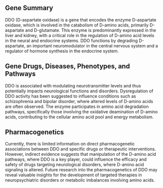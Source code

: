 ## Gene Summary
DDO (D-aspartate oxidase) is a gene that encodes the enzyme D-aspartate oxidase, which is involved in the catabolism of D-amino acids, primarily D-aspartate and D-glutamate. This enzyme is predominantly expressed in the liver and kidney, with a critical role in the regulation of D-amino acid levels in the neural and endocrine systems. DDO functions by degrading D-aspartate, an important neuromodulator in the central nervous system and a regulator of hormone synthesis in the endocrine system.

## Gene Drugs, Diseases, Phenotypes, and Pathways
DDO is associated with modulating neurotransmitter levels and thus potentially impacts neurological functions and disorders. Dysregulation of DDO activity has been suggested to influence conditions such as schizophrenia and bipolar disorder, where altered levels of D-amino acids are often observed. The enzyme participates in amino acid degradation pathways, specifically those involving the oxidative deamination of D-amino acids, contributing to the cellular amino acid pool and energy metabolism.

## Pharmacogenetics
Currently, there is limited information on direct pharmacogenetic associations between DDO and specific drugs or therapeutic interventions. However, indirect evidence suggests that manipulation of the D-amino acid pathways, where DDO is a key player, could influence the efficacy and safety of drugs targeting neurological disorders, where D-amino acid signaling is altered. Future research into the pharmacogenetics of DDO may reveal valuable insights for the development of targeted therapies in neuropsychiatric disorders or metabolic imbalances involving amino acids.